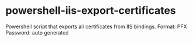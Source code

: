 # powershell-iis-export-certificates
Powershell script that exports all certificates from IIS bindings. 
Format: PFX
Password:  auto generated
